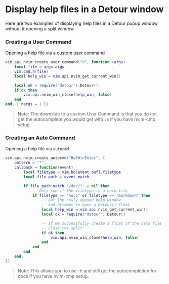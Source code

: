 # Display help files in a Detour window
Here are two examples of displaying help files in a Detour popup window without it
opening a split window.

### Creating a User Command
Opening a help file via a custom user command
```lua
vim.api.nvim_create_user_command("H", function (args)
    local file = args.args
    vim.cmd.h(file)
    local help_win = vim.api.nvim_get_current_win()

    local ok = require('detour').Detour()
    if ok then
        vim.api.nvim_win_close(help_win, false)
    end
end, { nargs = 1 })
```
> Note: The downside to a custom User Command is that you do not get the autocomplete
>       you would get with `:h` if you have nvim-cmp setup

### Creating an Auto Command
Opening a help file via `autocmd`
```lua
vim.api.nvim_create_autocmd("BufWinEnter", {
    pattern = "*",
    callback = function(event)
        local filetype = vim.bo[event.buf].filetype
        local file_path = event.match

        if file_path:match "/doc/" ~= nil then
            -- Only run if the filetype is a help file
            if filetype == "help" or filetype == "markdown" then
                -- Get the newly opened help window
                -- and attempt to open a Detour() float
                local help_win = vim.api.nvim_get_current_win()
                local ok = require("detour").Detour()

                -- If we successfully create a float of the help file
                -- Close the split
                if ok then
                    vim.api.nvim_win_close(help_win, false)
                end
            end
        end
    end,
})
```
> Note: This allows you to use `:h` and still get the autocompletion for docs
>       if you have nvim-cmp setup.

